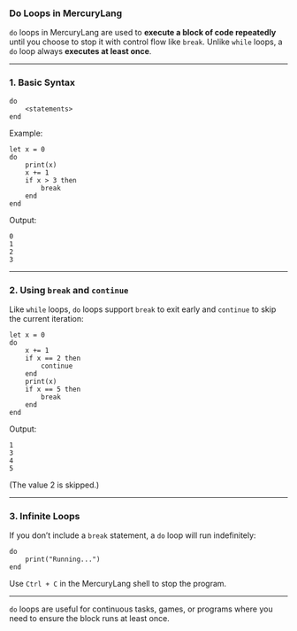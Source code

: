 ### Do Loops in MercuryLang

`do` loops in MercuryLang are used to **execute a block of code repeatedly** until you choose to stop it with control flow like `break`. Unlike `while` loops, a `do` loop always **executes at least once**.

---

### 1. Basic Syntax

```
do
    <statements>
end
```

Example:

```
let x = 0
do
    print(x)
    x += 1
    if x > 3 then
        break
    end
end
```

Output:

```
0
1
2
3
```

---

### 2. Using `break` and `continue`

Like `while` loops, `do` loops support `break` to exit early and `continue` to skip the current iteration:

```
let x = 0
do
    x += 1
    if x == 2 then
        continue
    end
    print(x)
    if x == 5 then
        break
    end
end
```

Output:

```
1
3
4
5
```

(The value 2 is skipped.)

---

### 3. Infinite Loops

If you don’t include a `break` statement, a `do` loop will run indefinitely:

```
do
    print("Running...")
end
```

Use `Ctrl + C` in the MercuryLang shell to stop the program.

---

`do` loops are useful for continuous tasks, games, or programs where you need to ensure the block runs at least once.
